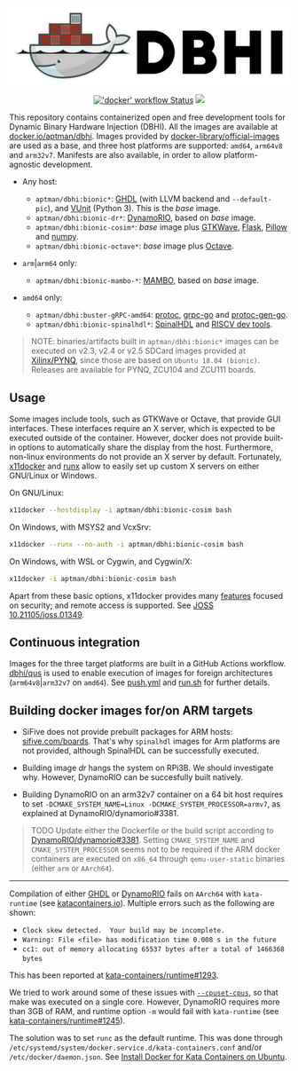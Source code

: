 <p align="center">
  <img src="./logo/light.png" width="550"/>
</p>

<p align="center">
  <a title="'push' workflow Status" href="https://github.com/dbhi/containers/actions/workflows/push.yml"><img alt="'docker' workflow Status" src="https://img.shields.io/github/actions/workflow/status/dbhi/containers/push.yml?branch=main&longCache=true&style=flat-square&logo=github&label=push"></a><!--
  -->
  <a title="Docker Hub" href="https://hub.docker.com/r/aptman/dbhi/"><img src="https://img.shields.io/docker/pulls/aptman/dbhi.svg?longCache=true&style=flat-square&logo=docker&logoColor=fff&label=aptman%2Fdbhi"></a><!--
  -->
</p>

This repository contains containerized open and free development tools for Dynamic Binary Hardware Injection (DBHI).
All the images are available at [docker.io/aptman/dbhi](https://hub.docker.com/r/aptman/dbhi/).
Images provided by [docker-library/official-images](https://github.com/docker-library/official-images#architectures-other-than-amd64)
are used as a base, and three host platforms are supported: `amd64`, `arm64v8` and `arm32v7`.
Manifests are also available, in order to allow platform-agnostic development.

- Any host:
  - `aptman/dbhi:bionic*`: [GHDL](https://github.com/ghdl/ghdl) (with LLVM backend and `--default-pic`), and
    [VUnit](https://github.com/VUnit/vunit) (Python 3).
    This is the *base* image.
  - `aptman/dbhi:bionic-dr*`: [DynamoRIO](https://github.com/DynamoRIO/dynamorio), based on *base* image.
  - `aptman/dbhi:bionic-cosim*`: *base* image plus [GTKWave](http://gtkwave.sourceforge.net/),
    [Flask](https://flask.palletsprojects.com/en/1.1.x/), [Pillow](https://pillow.readthedocs.io/en/stable/) and
    [numpy](https://numpy.org/).
  - `aptman/dbhi:bionic-octave*`: *base* image plus [Octave](https://www.gnu.org/software/octave/).

- `arm`|`arm64` only:
  - `aptman/dbhi:bionic-mambo-*`: [MAMBO](https://github.com/beehive-lab/mambo), based on *base* image.

- `amd64` only:
  - `aptman/dbhi:buster-gRPC-amd64`: [protoc](https://github.com/protocolbuffers/protobuf/),
    [grpc-go](https://github.com/grpc/grpc-go) and [protoc-gen-go](https://github.com/golang/protobuf/).
  - `aptman/dbhi:bionic-spinalhdl*`: [SpinalHDL](https://github.com/SpinalHDL/SpinalHDL) and
    [RISCV dev tools](https://static.dev.sifive.com/dev-tools/).


> NOTE: binaries/artifacts built in `aptman/dbhi:bionic*` images can be executed on v2.3, v2.4 or v2.5 SDCard images
> provided at [Xilinx/PYNQ](https://github.com/Xilinx/PYNQ/releases), since those are based on `Ubuntu 18.04 (bionic)`.
> Releases are available for PYNQ, ZCU104 and ZCU111 boards.

## Usage

Some images include tools, such as GTKWave or Octave, that provide GUI interfaces.
These interfaces require an X server, which is expected to be executed outside of the container.
However, docker does not provide built-in options to automatically share the display from the host.
Furthermore, non-linux environments do not provide an X server by default.
Fortunately, [x11docker](https://github.com/mviereck/x11docker) and [runx](https://github.com/mviereck/runx) allow to
easily set up custom X servers on either GNU/Linux or Windows.

On GNU/Linux:

```sh
x11docker --hostdisplay -i aptman/dbhi:bionic-cosim bash
```

On Windows, with MSYS2 and VcxSrv:

```sh
x11docker --runx --no-auth -i aptman/dbhi:bionic-cosim bash
```

On Windows, with WSL or Cygwin, and Cygwin/X:

```sh
x11docker -i aptman/dbhi:bionic-cosim bash
```

Apart from these basic options, x11docker provides many [features](https://github.com/mviereck/x11docker#features)
focused on security; and remote access is supported.
See [JOSS 10.21105/joss.01349](https://joss.theoj.org/papers/10.21105/joss.01349).

## Continuous integration

Images for the three target platforms are built in a GitHub Actions workflow. [dbhi/qus](https://github.com/dbhi/qus) is
used to enable execution of images for foreign architectures (`arm64v8`|`arm32v7` on `amd64`).
See [push.yml](./.github/workflows/push.yml) and [run.sh](./run.sh) for further details.

## Building docker images for/on ARM targets

- SiFive does not provide prebuilt packages for ARM hosts: [sifive.com/boards](https://www.sifive.com/boards/).
  That's why `spinalhdl` images for Arm platforms are not provided, although SpinalHDL can be successfully executed.

- Building image *dr* hangs the system on RPi3B. We should investigate why.
  However, DynamoRIO can be succesfully built natively.

- Building DynamoRIO on an arm32v7 container on a 64 bit host requires to set
  `-DCMAKE_SYSTEM_NAME=Linux -DCMAKE_SYSTEM_PROCESSOR=armv7`, as explained at DynamoRIO/dynamorio#3381.

> TODO Update either the Dockerfile or the build script according to
> [DynamoRIO/dynamorio#3381](https://github.com/DynamoRIO/dynamorio/issues/3381#issuecomment-468541604).
> Setting `CMAKE_SYSTEM_NAME` and `CMAKE_SYSTEM_PROCESSOR` seems not to be required if the ARM docker containers are
> executed on `x86_64` through `qemu-user-static` binaries (either `arm` or `AArch64`).

---

Compilation of either [GHDL](https://github.com/ghdl/ghdl/) or [DynamoRIO](https://github.com/DynamoRIO/dynamorio) fails
on `AArch64` with `kata-runtime` (see [katacontainers.io](https://katacontainers.io/)).
Multiple errors such as the following are shown:

- `Clock skew detected.  Your build may be incomplete.`
- `Warning: File <file> has modification time 0.008 s in the future`
- `cc1: out of memory allocating 65537 bytes after a total of 1466368 bytes`

This has been reported at [kata-containers/runtime#1293](https://github.com/kata-containers/runtime/issues/1293).

We tried to work around some of these issues with [`--cpuset-cpus`](https://docs.docker.com/v17.09/engine/admin/resource_constraints/#cpu),
so that make was executed on a single core.
However, DynamoRIO requires more than 3GB of RAM, and runtime option `-m` would fail with `kata-runtime` (see
[kata-containers/runtime#1245](https://github.com/kata-containers/runtime/issues/1245)).

The solution was to set `runc` as the default runtime. This was done through `/etc/systemd/system/docker.service.d/kata-containers.conf`
and/or `/etc/docker/daemon.json`.
See [Install Docker for Kata Containers on Ubuntu](https://github.com/kata-containers/documentation/blob/master/install/docker/ubuntu-docker-install.md#install-docker-for-kata-containers-on-ubuntu).
